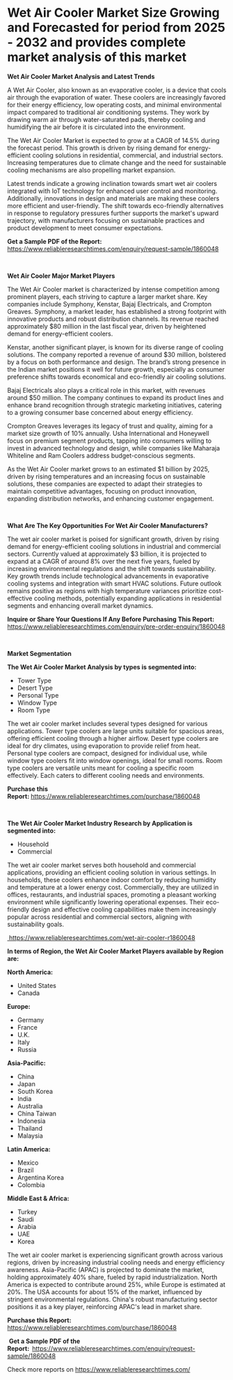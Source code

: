 <p><h1>Wet Air Cooler Market Size Growing and Forecasted for period from 2025 - 2032 and provides complete market analysis of this market</h1></p><p><strong>Wet Air Cooler Market Analysis and Latest Trends</strong></p>
<p><p>A Wet Air Cooler, also known as an evaporative cooler, is a device that cools air through the evaporation of water. These coolers are increasingly favored for their energy efficiency, low operating costs, and minimal environmental impact compared to traditional air conditioning systems. They work by drawing warm air through water-saturated pads, thereby cooling and humidifying the air before it is circulated into the environment.</p><p>The Wet Air Cooler Market is expected to grow at a CAGR of 14.5% during the forecast period. This growth is driven by rising demand for energy-efficient cooling solutions in residential, commercial, and industrial sectors. Increasing temperatures due to climate change and the need for sustainable cooling mechanisms are also propelling market expansion. </p><p>Latest trends indicate a growing inclination towards smart wet air coolers integrated with IoT technology for enhanced user control and monitoring. Additionally, innovations in design and materials are making these coolers more efficient and user-friendly. The shift towards eco-friendly alternatives in response to regulatory pressures further supports the market's upward trajectory, with manufacturers focusing on sustainable practices and product development to meet consumer expectations.</p></p>
<p><strong>Get a Sample PDF of the Report:&nbsp;</strong> <a href="https://www.reliableresearchtimes.com/enquiry/request-sample/1860048?utm_campaign=2655&utm_medium=2&utm_source=Github&utm_content=ia&utm_term=22022025&utm_id=wet-air-cooler">https://www.reliableresearchtimes.com/enquiry/request-sample/1860048</a></p>
<p>&nbsp;</p>
<p><strong>Wet Air Cooler Major Market Players</strong></p>
<p><p>The Wet Air Cooler market is characterized by intense competition among prominent players, each striving to capture a larger market share. Key companies include Symphony, Kenstar, Bajaj Electricals, and Crompton Greaves. Symphony, a market leader, has established a strong footprint with innovative products and robust distribution channels. Its revenue reached approximately $80 million in the last fiscal year, driven by heightened demand for energy-efficient coolers.</p><p>Kenstar, another significant player, is known for its diverse range of cooling solutions. The company reported a revenue of around $30 million, bolstered by a focus on both performance and design. The brand’s strong presence in the Indian market positions it well for future growth, especially as consumer preference shifts towards economical and eco-friendly air cooling solutions.</p><p>Bajaj Electricals also plays a critical role in this market, with revenues around $50 million. The company continues to expand its product lines and enhance brand recognition through strategic marketing initiatives, catering to a growing consumer base concerned about energy efficiency.</p><p>Crompton Greaves leverages its legacy of trust and quality, aiming for a market size growth of 10% annually. Usha International and Honeywell focus on premium segment products, tapping into consumers willing to invest in advanced technology and design, while companies like Maharaja Whiteline and Ram Coolers address budget-conscious segments.</p><p>As the Wet Air Cooler market grows to an estimated $1 billion by 2025, driven by rising temperatures and an increasing focus on sustainable solutions, these companies are expected to adapt their strategies to maintain competitive advantages, focusing on product innovation, expanding distribution networks, and enhancing customer engagement.</p></p>
<p>&nbsp;</p>
<p><strong>What Are The Key Opportunities For Wet Air Cooler Manufacturers?</strong></p>
<p><p>The wet air cooler market is poised for significant growth, driven by rising demand for energy-efficient cooling solutions in industrial and commercial sectors. Currently valued at approximately $3 billion, it is projected to expand at a CAGR of around 8% over the next five years, fueled by increasing environmental regulations and the shift towards sustainability. Key growth trends include technological advancements in evaporative cooling systems and integration with smart HVAC solutions. Future outlook remains positive as regions with high temperature variances prioritize cost-effective cooling methods, potentially expanding applications in residential segments and enhancing overall market dynamics.</p></p>
<p><strong>Inquire or Share Your Questions If Any Before Purchasing This Report:</strong> <a href="https://www.reliableresearchtimes.com/enquiry/pre-order-enquiry/1860048?utm_campaign=2655&utm_medium=2&utm_source=Github&utm_content=ia&utm_term=22022025&utm_id=wet-air-cooler">https://www.reliableresearchtimes.com/enquiry/pre-order-enquiry/1860048</a></p>
<p>&nbsp;</p>
<p><strong>Market Segmentation</strong></p>
<p><strong>The Wet Air Cooler Market Analysis by types is segmented into:</strong></p>
<p><ul><li>Tower Type</li><li>Desert Type</li><li>Personal Type</li><li>Window Type</li><li>Room Type</li></ul></p>
<p><p>The wet air cooler market includes several types designed for various applications. Tower type coolers are large units suitable for spacious areas, offering efficient cooling through a higher airflow. Desert type coolers are ideal for dry climates, using evaporation to provide relief from heat. Personal type coolers are compact, designed for individual use, while window type coolers fit into window openings, ideal for small rooms. Room type coolers are versatile units meant for cooling a specific room effectively. Each caters to different cooling needs and environments.</p></p>
<p><strong>Purchase this Report:&nbsp;</strong><a href="https://www.reliableresearchtimes.com/purchase/1860048?utm_campaign=2655&utm_medium=2&utm_source=Github&utm_content=ia&utm_term=22022025&utm_id=wet-air-cooler">https://www.reliableresearchtimes.com/purchase/1860048</a></p>
<p>&nbsp;</p>
<p><strong>The Wet Air Cooler Market Industry Research by Application is segmented into:</strong></p>
<p><ul><li>Household</li><li>Commercial</li></ul></p>
<p><p>The wet air cooler market serves both household and commercial applications, providing an efficient cooling solution in various settings. In households, these coolers enhance indoor comfort by reducing humidity and temperature at a lower energy cost. Commercially, they are utilized in offices, restaurants, and industrial spaces, promoting a pleasant working environment while significantly lowering operational expenses. Their eco-friendly design and effective cooling capabilities make them increasingly popular across residential and commercial sectors, aligning with sustainability goals.</p></p>
<p><a href="https://www.reliableresearchtimes.com/wet-air-cooler-r1860048?utm_campaign=2655&utm_medium=2&utm_source=Github&utm_content=ia&utm_term=22022025&utm_id=wet-air-cooler">&nbsp;https://www.reliableresearchtimes.com/wet-air-cooler-r1860048</a></p>
<p><strong>In terms of Region, the Wet Air Cooler Market Players available by Region are:</strong></p>
<p>
    <p> <strong> North America: </strong>
        <ul>
            <li>United States</li>
            <li>Canada</li>
        </ul>
        </p> 
    <p> <strong> Europe: </strong>
        <ul>
            <li>Germany</li>
            <li>France</li>
            <li>U.K.</li>
            <li>Italy</li>
            <li>Russia</li>
        </ul>
        </p> 
    <p> <strong> Asia-Pacific: </strong>
        <ul>
            <li>China</li>
            <li>Japan</li>
            <li>South Korea</li>
            <li>India</li>
            <li>Australia</li>
            <li>China Taiwan</li>
            <li>Indonesia</li>
            <li>Thailand</li>
            <li>Malaysia</li>
        </ul>
        </p> 
    <p> <strong> Latin America: </strong>
        <ul>
            <li>Mexico</li>
            <li>Brazil</li>
            <li>Argentina Korea</li>
            <li>Colombia</li>
        </ul>
        </p> 
    <p> <strong> Middle East & Africa: </strong>
        <ul>
            <li>Turkey</li>
            <li>Saudi</li>
            <li>Arabia</li>
            <li>UAE</li>
            <li>Korea</li>
        </ul>
    </p>
    </p>
<p><p>The wet air cooler market is experiencing significant growth across various regions, driven by increasing industrial cooling needs and energy efficiency awareness. Asia-Pacific (APAC) is projected to dominate the market, holding approximately 40% share, fueled by rapid industrialization. North America is expected to contribute around 25%, while Europe is estimated at 20%. The USA accounts for about 15% of the market, influenced by stringent environmental regulations. China's robust manufacturing sector positions it as a key player, reinforcing APAC's lead in market share.</p></p>
<p><strong>Purchase this Report: </strong><a href="https://www.reliableresearchtimes.com/purchase/1860048?utm_campaign=2655&utm_medium=2&utm_source=Github&utm_content=ia&utm_term=22022025&utm_id=wet-air-cooler">https://www.reliableresearchtimes.com/purchase/1860048</a></p>
<p>&nbsp;<strong>Get a Sample PDF of the Report:&nbsp;&nbsp;</strong><a href="https://www.reliableresearchtimes.com/enquiry/request-sample/1860048?utm_campaign=2655&utm_medium=2&utm_source=Github&utm_content=ia&utm_term=22022025&utm_id=wet-air-cooler">https://www.reliableresearchtimes.com/enquiry/request-sample/1860048</a></p>
<p><strong></strong></p>
<p>Check more reports on <a href="https://www.reliableresearchtimes.com/?utm_campaign=2655&utm_medium=2&utm_source=Github&utm_content=ia&utm_term=22022025&utm_id=wet-air-cooler">https://www.reliableresearchtimes.com/</a></p>